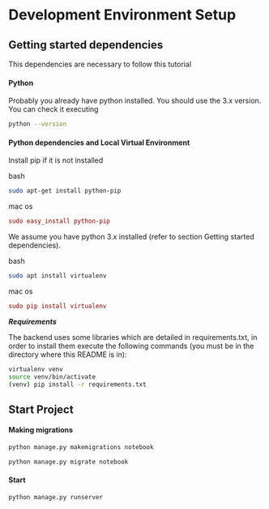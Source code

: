 # Development Environment Setup

## Getting started dependencies

This dependencies are necessary to follow this tutorial

#### Python

Probably you already have python installed. You should use the 3.x version. You can check it executing

```bash
python --version
```

#### Python dependencies and Local Virtual Environment


Install pip if it is not installed

bash
```bash
sudo apt-get install python-pip
```

mac os
```mac os
sudo easy_install python-pip
```

We assume you have python 3.x installed (refer to section Getting started dependencies).

bash
```bash
sudo apt install virtualenv 
```

mac os
```mac os
sudo pip install virtualenv
```
***Requirements***

The backend uses some libraries which are detailed in requirements.txt, in order to install them execute the following commands (you must be in the directory where this README is in):

```bash
virtualenv venv
source venv/bin/activate
(venv) pip install -r requirements.txt
```

## Start Project

#### Making migrations

```bash
python manage.py makemigrations notebook
```

```bash
python manage.py migrate notebook
```

#### Start

```bash
python manage.py runserver
```